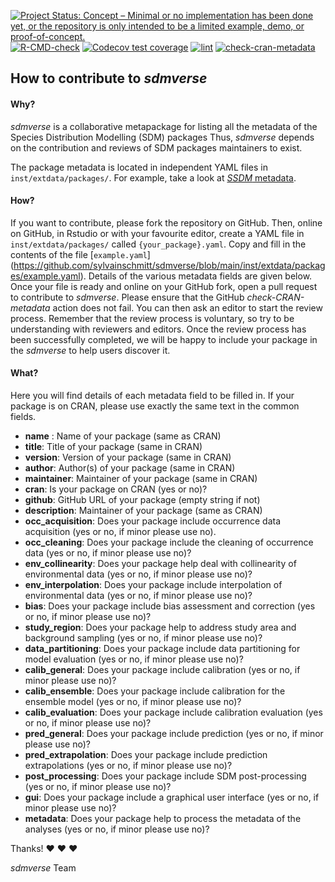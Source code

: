 [![Project Status: Concept – Minimal or no implementation has been done yet, or the repository is only intended to be a limited example, demo, or proof-of-concept.](https://www.repostatus.org/badges/latest/concept.svg)](https://www.repostatus.org/#concept)
[![R-CMD-check](https://github.com/sylvainschmitt/sdmverse/actions/workflows/check-standard.yaml/badge.svg)](https://github.com/sylvainschmitt/sdmverse/actions/workflows/check-standard.yaml)
[![Codecov test coverage](https://codecov.io/gh/sylvainschmitt/sdmverse/branch/main/graph/badge.svg)](https://app.codecov.io/gh/sylvainschmitt/sdmverse?branch=main)
[![lint](https://github.com/sylvainschmitt/sdmverse/workflows/lint/badge.svg)](https://github.com/sylvainschmitt/sdmverse/actions?query=workflow%3Alint)
[![check-cran-metadata](https://github.com/sylvainschmitt/sdmverse/actions/workflows/check-cran-metadata.yaml/badge.svg)](https://github.com/sylvainschmitt/sdmverse/actions?query=workflow%3Acheck-cran-metadata)

## How to contribute to *sdmverse*

#### **Why?**

*sdmverse* is a collaborative metapackage for listing all the metadata of the Species Distribution Modelling (SDM) packages
Thus, *sdmverse* depends on the contribution and reviews of SDM packages maintainers to exist.

The package metadata is located in independent YAML files in `inst/extdata/packages/`.
For example, take a look at [*SSDM* metadata](https://github.com/sylvainschmitt/sdmverse/blob/main/inst/extdata/packages/SSDM.yaml).

#### **How?**

If you want to contribute, please fork the repository on GitHub.
Then, online on GitHub, in Rstudio or with your favourite editor, create a YAML file in `inst/extdata/packages/` called `{your_package}.yaml`.
Copy and fill in the contents of the file [`example.yaml`] (https://github.com/sylvainschmitt/sdmverse/blob/main/inst/extdata/packages/example.yaml).
Details of the various metadata fields are given below.
Once your file is ready and online on your GitHub fork, open a pull request to contribute to *sdmverse*.
Please ensure that the GitHub *check-CRAN-metadata* action does not fail.
You can then ask an editor to start the review process.
Remember that the review process is voluntary, so try to be understanding with reviewers and editors.
Once the review process has been successfully completed, we will be happy to include your package in the *sdmverse* to help users discover it.

#### **What?**

Here you will find details of each metadata field to be filled in.
If your package is on CRAN, please use exactly the same text in the common fields.

* **name** : Name of your package (same as CRAN)
* **title**: Title of your package (same in CRAN)
* **version**: Version of your package (same in CRAN)
* **author**: Author(s) of your package (same in CRAN)
* **maintainer**: Maintainer of your package (same in CRAN)
* **cran**: Is your package on CRAN (yes or no)?
* **github**: GitHub URL of your package (empty string if not)
* **description**: Maintainer of your package (same as CRAN)
* **occ_acquisition**: Does your package include occurrence data acquisition (yes or no, if minor please use no).
* **occ_cleaning**: Does your package include the cleaning of occurrence data (yes or no, if minor please use no)?
* **env_collinearity**: Does your package help deal with collinearity of environmental data (yes or no, if minor please use no)?
* **env_interpolation**: Does your package include interpolation of environmental data (yes or no, if minor please use no)?
* **bias**: Does your package include bias assessment and correction (yes or no, if minor please use no)?
* **study_region**: Does your package help to address study area and background sampling (yes or no, if minor please use no)?
* **data_partitioning**: Does your package include data partitioning for model evaluation (yes or no, if minor please use no)?
* **calib_general**: Does your package include calibration (yes or no, if minor please use no)?
* **calib_ensemble**: Does your package include calibration for the ensemble model (yes or no, if minor please use no)?
* **calib_evaluation**: Does your package include calibration evaluation (yes or no, if minor please use no)?
* **pred_general**: Does your package include prediction (yes or no, if minor please use no)?
* **pred_extrapolation**: Does your package include prediction extrapolations (yes or no, if minor please use no)?
* **post_processing**: Does your package include SDM post-processing (yes or no, if minor please use no)?
* **gui**: Does your package include a graphical user interface (yes or no, if minor please use no)?
* **metadata**: Does your package help to process the metadata of the analyses (yes or no, if minor please use no)?

Thanks! :heart: :heart: :heart:

*sdmverse* Team

